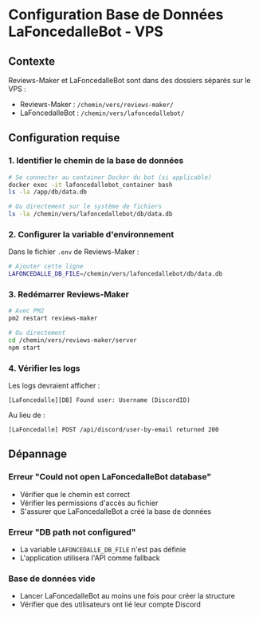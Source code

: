 # Configuration Base de Données LaFoncedalleBot - VPS

## Contexte
Reviews-Maker et LaFoncedalleBot sont dans des dossiers séparés sur le VPS :
- Reviews-Maker : `/chemin/vers/reviews-maker/`
- LaFoncedalleBot : `/chemin/vers/lafoncedallebot/`

## Configuration requise

### 1. Identifier le chemin de la base de données
```bash
# Se connecter au container Docker du bot (si applicable)
docker exec -it lafoncedallebot_container bash
ls -la /app/db/data.db

# Ou directement sur le système de fichiers
ls -la /chemin/vers/lafoncedallebot/db/data.db
```

### 2. Configurer la variable d'environnement
Dans le fichier `.env` de Reviews-Maker :
```bash
# Ajouter cette ligne
LAFONCEDALLE_DB_FILE=/chemin/vers/lafoncedallebot/db/data.db
```

### 3. Redémarrer Reviews-Maker
```bash
# Avec PM2
pm2 restart reviews-maker

# Ou directement
cd /chemin/vers/reviews-maker/server
npm start
```

### 4. Vérifier les logs
Les logs devraient afficher :
```
[LaFoncedalle][DB] Found user: Username (DiscordID)
```

Au lieu de :
```
[LaFoncedalle] POST /api/discord/user-by-email returned 200
```

## Dépannage

### Erreur "Could not open LaFoncedalleBot database"
- Vérifier que le chemin est correct
- Vérifier les permissions d'accès au fichier
- S'assurer que LaFoncedalleBot a créé la base de données

### Erreur "DB path not configured"
- La variable `LAFONCEDALLE_DB_FILE` n'est pas définie
- L'application utilisera l'API comme fallback

### Base de données vide
- Lancer LaFoncedalleBot au moins une fois pour créer la structure
- Vérifier que des utilisateurs ont lié leur compte Discord
